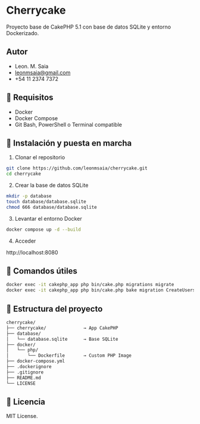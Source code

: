 # Cherrycake

Proyecto base de CakePHP 5.1 con base de datos SQLite y entorno Dockerizado.

## Autor
- Leon. M. Saia
- leonmsaia@gmail.com
- +54 11 2374 7372

## 🧰 Requisitos

- Docker
- Docker Compose
- Git Bash, PowerShell o Terminal compatible

## 🚀 Instalación y puesta en marcha

1. Clonar el repositorio

```bash
git clone https://github.com/leonmsaia/cherrycake.git
cd cherrycake
```

2. Crear la base de datos SQLite

```bash
mkdir -p database
touch database/database.sqlite
chmod 666 database/database.sqlite
```

3. Levantar el entorno Docker

```bash
docker compose up -d --build
```

4. Acceder

http://localhost:8080

## 🧪 Comandos útiles

```bash
docker exec -it cakephp_app php bin/cake.php migrations migrate
docker exec -it cakephp_app php bin/cake.php bake migration CreateUsers name:string email:string
```

## 📁 Estructura del proyecto
```bash
cherrycake/
├── cherrycake/              → App CakePHP
├── database/
│   └── database.sqlite      → Base SQLite
├── docker/
│   └── php/
│       └── Dockerfile       → Custom PHP Image
├── docker-compose.yml
├── .dockerignore
├── .gitignore
├── README.md
└── LICENSE
```
## 📄 Licencia

MIT License.
